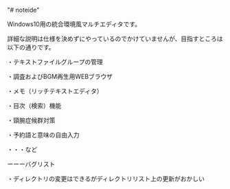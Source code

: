 "# noteide" 

Windows10用の統合環境風マルチエディタです。

詳細な説明は仕様を決めずにやっているのでかけていませんが、目指すところは以下の通りです。

・テキストファイルグループの管理

・調査およびBGM再生用WEBブラウザ

・メモ（リッチテキストエディタ）

・目次（検索）機能

・頸腕症候群対策

・予約語と意味の自由入力

・・・など

ーーーバグリスト

・ディレクトリの変更はできるがディレクトリリスト上の更新がおかしい
